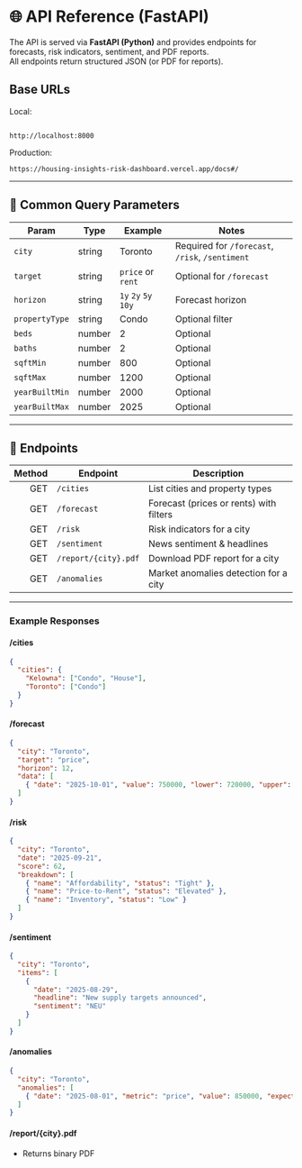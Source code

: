 # 🌐 API Reference (FastAPI)

The API is served via **FastAPI (Python)** and provides endpoints for forecasts, risk indicators, sentiment, and PDF reports.  
All endpoints return structured JSON (or PDF for reports).

## Base URLs

Local:

```http

http://localhost:8000
```

Production:

```http
https://housing-insights-risk-dashboard.vercel.app/docs#/
```

---

## 🔑 Common Query Parameters

| Param          | Type   | Example              | Notes                                           |
| -------------- | ------ | -------------------- | ----------------------------------------------- |
| `city`         | string | Toronto              | Required for `/forecast`, `/risk`, `/sentiment` |
| `target`       | string | `price` or `rent`    | Optional for `/forecast`                        |
| `horizon`      | string | `1y` `2y` `5y` `10y` | Forecast horizon                                |
| `propertyType` | string | Condo                | Optional filter                                 |
| `beds`         | number | 2                    | Optional                                        |
| `baths`        | number | 2                    | Optional                                        |
| `sqftMin`      | number | 800                  | Optional                                        |
| `sqftMax`      | number | 1200                 | Optional                                        |
| `yearBuiltMin` | number | 2000                 | Optional                                        |
| `yearBuiltMax` | number | 2025                 | Optional                                        |

---

## 📌 Endpoints

| Method | Endpoint             | Description                             |
| -----: | -------------------- | --------------------------------------- |
|    GET | `/cities`            | List cities and property types          |
|    GET | `/forecast`          | Forecast (prices or rents) with filters |
|    GET | `/risk`              | Risk indicators for a city              |
|    GET | `/sentiment`         | News sentiment & headlines              |
|    GET | `/report/{city}.pdf` | Download PDF report for a city          |
|    GET | `/anomalies`         | Market anomalies detection for a city   |

---

### Example Responses

#### /cities

```json
{
  "cities": {
    "Kelowna": ["Condo", "House"],
    "Toronto": ["Condo"]
  }
}
```

#### /forecast

```json
{
  "city": "Toronto",
  "target": "price",
  "horizon": 12,
  "data": [
    { "date": "2025-10-01", "value": 750000, "lower": 720000, "upper": 780000 }
  ]
}
```

#### /risk

```json
{
  "city": "Toronto",
  "date": "2025-09-21",
  "score": 62,
  "breakdown": [
    { "name": "Affordability", "status": "Tight" },
    { "name": "Price-to-Rent", "status": "Elevated" },
    { "name": "Inventory", "status": "Low" }
  ]
}
```

#### /sentiment

```json
{
  "city": "Toronto",
  "items": [
    {
      "date": "2025-08-29",
      "headline": "New supply targets announced",
      "sentiment": "NEU"
    }
  ]
}
```

#### /anomalies

```json
{
  "city": "Toronto",
  "anomalies": [
    { "date": "2025-08-01", "metric": "price", "value": 850000, "expected": 780000, "deviation": "+9%" }
  ]
}
```
#### /report/{city}.pdf

- Returns binary PDF

